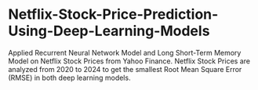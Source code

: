 # Netflix-Stock-Price-Prediction-Using-Deep-Learning-Models
Applied Recurrent Neural Network Model and Long Short-Term Memory Model on Netflix Stock Prices from Yahoo Finance. Netflix Stock Prices are analyzed from 2020 to 2024 to get the smallest Root Mean Square Error (RMSE) in both deep learning models.
